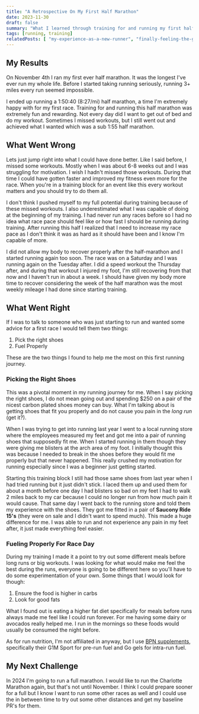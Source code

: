 ```yaml
---
title: "A Retrospective On My First Half Marathon"
date: 2023-11-30
draft: false
summary: "What I learned through training for and running my first half marathon"
tags: [running, training]
relatedPosts: [ "my-experience-as-a-new-runner", "finally-feeling-the-groove-of-running" ]
---
```


## My Results
 
On November 4th I ran my first ever half marathon. It was the longest I've ever run my whole life. Before I started taking running seriously, running 3+ miles every run seemed impossible. 

I ended up running a 1:50:40 (8:27/mi) half marathon, a time I'm extremely happy with for my first race. Training for and running this half marathon was extremely fun and rewarding. Not every day did I want to get out of bed and do my workout. Sometimes I missed workouts, but I still went out and achieved what I wanted which was a sub 1:55 half marathon. 

## What Went Wrong

Lets just jump right into what I could have done better. Like I said before, I missed some workouts. Mostly when I was about 6-8 weeks out and I was struggling for motivation. I wish I hadn't missed those workouts. During that time I could have gotten faster and improved my fitness even more for the race. When you're in a training block for an event like this every workout matters and you should try to do them all.

I don't think I pushed myself to my full potential during training because of these missed workouts. I also underestimated what I was capable of doing at the beginning of my training. I had never run any races before so I had no idea what race pace should feel like or how fast I should be running during training. After running this half I realized that I need to increase my race pace as I don't think it was as hard as it should have been and I know I'm capable of more.

I did not allow my body to recover properly after the half-marathon and I started running again too soon. The race was on a Saturday and I was running again on the Tuesday after. I did a speed workout the Thursday after, and during that workout I injured my foot, I'm still recovering from that now and I haven't run in about a week. I should have given my body more time to recover considering the week of the half marathon was the most weekly mileage I had done since starting training.

## What Went Right

If I was to talk to someone who was just starting to run and wanted some advice for a first race I would tell them two things:

1. Pick the right shoes
2. Fuel Properly

These are the two things I found to help me the most on this first running journey.

### Picking the Right Shoes

This was a pivotal moment in my running journey for me. When I say picking the right shoes, I do not mean going out and spending $250 on a pair of the nicest carbon plated shoes money can buy. What I'm talking about is getting shoes that fit you properly and do not cause you pain in the *long run* (get it?). 

When I was trying to get into running last year I went to a local running store where the employees measured my feet and got me into a pair of running shoes that supposedly fit me. When I started running in them though they were giving me blisters at the arch area of my foot. I initially thought this was because I needed to break in the shoes before they would fit me properly but that never happened. This really crushed my motivation for running especially since I was a beginner just getting started.

Starting this training block I still had those same shoes from last year when I had tried running but it just didn't stick. I laced them up and used them for about a month before one day I had blisters so bad on my feet I had to walk 2 miles back to my car because I could no longer run from how much pain it would cause. That same day I went back to the running store and told them my experience with the shoes. They got me fitted in a pair of **Saucony Ride 15's** (they were on sale and I didn't want to spend much). This made a huge difference for me. I was able to run and not experience any pain in my feet after, it just made everything feel easier.

### Fueling Properly For Race Day

During my training I made it a point to try out some different meals before long runs or big workouts. I was looking for what would make me feel the best during the runs, everyone is going to be different here so you'll have to do some experimentation of your own. Some things that I would look for though: 

1. Ensure the food is higher in carbs
2. Look for good fats

What I found out is eating a higher fat diet specifically for meals before runs always made me feel like I could run forever. For me having some dairy or avocados really helped me. I run in the mornings so these foods would usually be consumed the night before. 

As for run nutrition, I'm not affiliated in anyway, but I use [BPN supplements](https://www.bareperformancenutrition.com/), specifically their G1M Sport for pre-run fuel and Go gels for intra-run fuel.

## My Next Challenge

In 2024 I'm going to run a full marathon. I would like to run the Charlotte Marathon again, but that's not until November. I think I could prepare sooner for a full but I know I want to run some other races as well and I could use the in between time to try out some other distances and get my baseline PR's for them.



